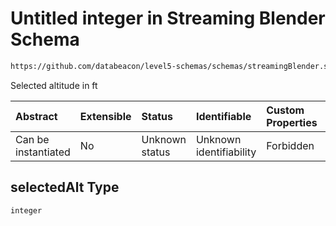 # Untitled integer in Streaming Blender Schema

```txt
https://github.com/databeacon/level5-schemas/schemas/streamingBlender.schema.json#/properties/flights/properties/selectedAlt
```

Selected altitude in ft

| Abstract            | Extensible | Status         | Identifiable            | Custom Properties | Additional Properties | Access Restrictions | Defined In                                                                                      |
| :------------------ | :--------- | :------------- | :---------------------- | :---------------- | :-------------------- | :------------------ | :---------------------------------------------------------------------------------------------- |
| Can be instantiated | No         | Unknown status | Unknown identifiability | Forbidden         | Allowed               | none                | [streamingBlender.schema.json\*](../../out/streamingBlender.schema.json "open original schema") |

## selectedAlt Type

`integer`
